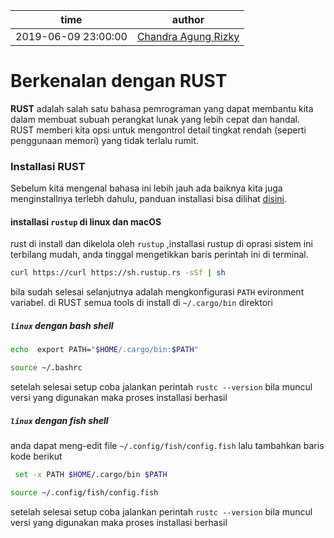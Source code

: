 time | author
-|-
2019-06-09 23:00:00 | [Chandra Agung Rizky](https://github.com/chandraagungrizky)

# Berkenalan dengan RUST

**RUST** adalah salah satu bahasa pemrograman yang dapat membantu kita dalam membuat subuah perangkat lunak yang lebih cepat dan handal. RUST memberi kita opsi untuk mengontrol detail tingkat rendah (seperti penggunaan memori) yang tidak terlalu rumit.

### Installasi RUST

Sebelum kita mengenal bahasa ini lebih jauh ada baiknya kita juga menginstallnya terlebh dahulu, panduan installasi bisa dilihat [disini](https://www.rust-lang.org/tools/install).

#### installasi `rustup` di linux dan macOS

rust di install dan dikelola oleh `rustup` ,installasi rustup di oprasi sistem ini terbilang mudah, anda tinggal mengetikkan baris perintah ini di terminal.

``` bash
curl https://curl https://sh.rustup.rs -sSf | sh
```

bila sudah selesai selanjutnya adalah mengkonfigurasi `PATH` evironment variabel. di RUST semua tools di install di `~/.cargo/bin` direktori

##### `linux` dengan bash shell

``` bash
echo  export PATH="$HOME/.cargo/bin:$PATH"
```

``` bash
source ~/.bashrc
```

setelah selesai setup coba jalankan perintah `rustc --version` bila muncul versi yang digunakan maka proses installasi berhasil

##### `linux` dengan fish shell

anda dapat meng-edit file `~/.config/fish/config.fish` lalu tambahkan baris kode berikut

``` bash
 set -x PATH $HOME/.cargo/bin $PATH
```

``` bash
source ~/.config/fish/config.fish
```

setelah selesai setup coba jalankan perintah `rustc --version` bila muncul versi yang digunakan maka proses installasi berhasil
